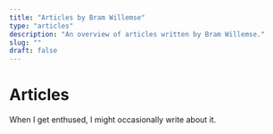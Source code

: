 ```yaml
---
title: "Articles by Bram Willemse"
type: "articles"
description: "An overview of articles written by Bram Willemse."
slug: ""
draft: false
---
```


# Articles

When I get enthused, I might occasionally write about it. 